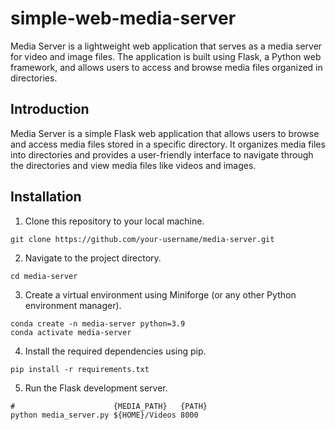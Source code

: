 # simple-web-media-server
Media Server is a lightweight web application that serves as a media server for video and image files. The application is built using Flask, a Python web framework, and allows users to access and browse media files organized in directories.

## Introduction

Media Server is a simple Flask web application that allows users to browse and access media files stored in a specific directory. It organizes media files into directories and provides a user-friendly interface to navigate through the directories and view media files like videos and images.

## Installation

1. Clone this repository to your local machine.

```
git clone https://github.com/your-username/media-server.git
```

2. Navigate to the project directory.

```
cd media-server
```

3. Create a virtual environment using Miniforge (or any other Python environment manager).

```
conda create -n media-server python=3.9
conda activate media-server
```

4. Install the required dependencies using pip.

```
pip install -r requirements.txt
```

5. Run the Flask development server.

```
#                      {MEDIA_PATH}   {PATH}
python media_server.py ${HOME}/Videos 8000
```
